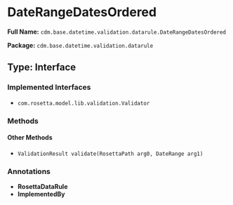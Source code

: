 # DateRangeDatesOrdered

**Full Name:** `cdm.base.datetime.validation.datarule.DateRangeDatesOrdered`

**Package:** `cdm.base.datetime.validation.datarule`

## Type: Interface

### Implemented Interfaces

- `com.rosetta.model.lib.validation.Validator`

### Methods

#### Other Methods

- `ValidationResult validate(RosettaPath arg0, DateRange arg1)`

### Annotations

- **RosettaDataRule**
- **ImplementedBy**

